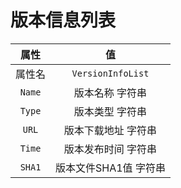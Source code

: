 # 版本信息列表

|  属性  |          值           |
| :----: | :-------------------: |
| 属性名 |   `VersionInfoList`   |
| `Name` |    版本名称 字符串    |
| `Type` |    版本类型 字符串    |
| `URL`  |  版本下载地址 字符串  |
| `Time` |  版本发布时间 字符串  |
| `SHA1` | 版本文件SHA1值 字符串 |
